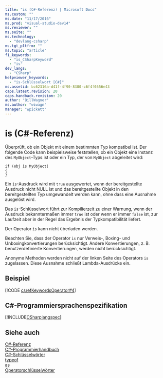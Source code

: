 ```yaml
---
title: "is (C#-Referenz) | Microsoft Docs"
ms.custom: ""
ms.date: "11/17/2016"
ms.prod: "visual-studio-dev14"
ms.reviewer: ""
ms.suite: ""
ms.technology: 
  - "devlang-csharp"
ms.tgt_pltfrm: ""
ms.topic: "article"
f1_keywords: 
  - "is_CSharpKeyword"
  - "is"
dev_langs: 
  - "CSharp"
helpviewer_keywords: 
  - "is-Schlüsselwort [C#]"
ms.assetid: bc62316a-d41f-4f90-8300-c6f4f0556e43
caps.latest.revision: 20
caps.handback.revision: 20
author: "BillWagner"
ms.author: "wiwagn"
manager: "wpickett"
---
```

# is (C#-Referenz)
Überprüft, ob ein Objekt mit einem bestimmten Typ kompatibel ist.  Der folgende Code kann beispielsweise feststellen, ob ein Objekt eine Instanz des `MyObject`\-Typs ist oder ein Typ, der von `MyObject` abgeleitet wird:  
  
```  
if (obj is MyObject)  
{  
}  
```  
  
 Ein `is`\-Ausdruck wird mit `true` ausgewertet, wenn der bereitgestellte Ausdruck nicht NULL ist und das bereitgestellte Objekt in den bereitgestellten Typ umgewandelt werden kann, ohne dass eine Ausnahme ausgelöst wird.  
  
 Das `is`\-Schlüsselwort führt zur Kompilierzeit zu einer Warnung, wenn der Ausdruck bekanntermaßen immer `true` ist oder wenn er immer `false` ist, zur Laufzeit aber in der Regel das Ergebnis der Typkompatibilität liefert.  
  
 Der Operator `is` kann nicht überladen werden.  
  
 Beachten Sie, dass der Operator `is` nur Verweis\-, Boxing\- und Unboxingkonvertierungen berücksichtigt.  Andere Konvertierungen, z. B. benutzerdefinierte Konvertierungen, werden nicht berücksichtigt.  
  
 Anonyme Methoden werden nicht auf der linken Seite des Operators `is` zugelassen.  Diese Ausnahme schließt Lambda\-Ausdrücke ein.  
  
## Beispiel  
 [!CODE [csrefKeywordsOperator#4](../CodeSnippet/VS_Snippets_VBCSharp/csrefKeywordsOperator#4)]  
  
## C\#\-Programmiersprachenspezifikation  
 [!INCLUDE[CSharplangspec](../../../csharp/language-reference/keywords/includes/csharplangspec_md.md)]  
  
## Siehe auch  
 [C\#\-Referenz](../../../csharp/language-reference/index.md)   
 [C\#\-Programmierhandbuch](../../../csharp/programming-guide/index.md)   
 [C\#\-Schlüsselwörter](../../../csharp/language-reference/keywords/index.md)   
 [typeof](../../../csharp/language-reference/keywords/typeof.md)   
 [as](../../../csharp/language-reference/keywords/as.md)   
 [Operatorschlüsselwörter](../../../csharp/language-reference/keywords/operator-keywords.md)